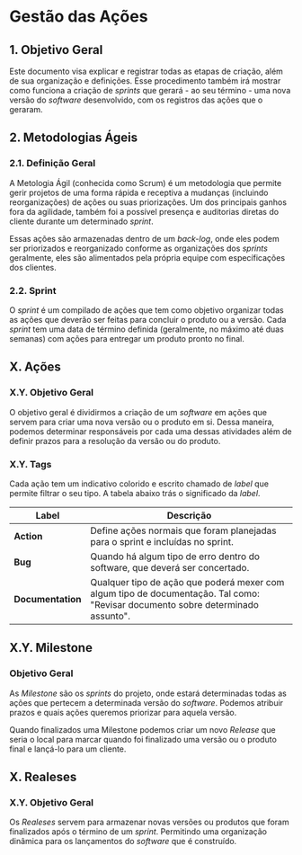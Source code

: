 # Gestão das Ações

## 1. Objetivo Geral

Este documento visa explicar e registrar todas as etapas de criação, além de sua organização e definições. Esse procedimento também irá mostrar como funciona a criação de *sprints* que gerará - ao seu término - uma nova versão do *software* desenvolvido, com os registros das ações que o geraram. 

## 2. Metodologias Ágeis

### 2.1. Definição Geral

A Metologia Ágil (conhecida como Scrum) é um metodologia que permite gerir projetos de uma forma rápida e receptiva a mudanças (incluindo reorganizações) de ações ou suas priorizações. Um dos principais ganhos fora da agilidade, também foi a possível presença e auditorias diretas do cliente durante um determinado *sprint*.

Essas ações são armazenadas dentro de um *back-log*, onde eles podem ser priorizados e reorganizado conforme as organizações dos *sprints* geralmente, eles são alimentados pela própria equipe com específicações dos clientes. 

### 2.2. Sprint

O *sprint* é um compilado de ações que tem como objetivo organizar todas as ações que deverão ser feitas para concluir o produto ou a versão. Cada *sprint* tem uma data de término definida (geralmente, no máximo até duas semanas) com ações para entregar um produto pronto no final.

## X. Ações

### X.Y. Objetivo Geral

O objetivo geral é dividirmos a criação de um *software* em ações que servem para criar uma nova versão ou o produto em si. Dessa maneira, podemos determinar responsáveis por cada uma dessas atividades além de definir prazos para a resolução da versão ou do produto.

### X.Y. Tags

Cada ação tem um indicativo colorido e escrito chamado de *label* que permite filtrar o seu tipo. A tabela abaixo trás o significado da *label*.

<table>
  <thead>
    <tr>
      <th>Label</th>
      <th>Descrição</th>
    </tr>
  </thead>
  <tbody>
    <tr>
      <td><strong>Action</strong></td>
      <td>
        Define ações normais que foram planejadas para o sprint e incluídas no sprint.
      </td>
    </tr>
    <tr>
      <td><strong>Bug</strong></td>
      <td>
        Quando há algum tipo de erro dentro do software, que deverá ser concertado.
      </td>
    </tr>
    <tr>
      <td><strong>Documentation</strong></td>
      <td>
        Qualquer tipo de ação que poderá mexer com algum tipo de documentação. Tal como: "Revisar documento sobre determinado assunto".
      </td>
    </tr>
  </tbody>
</table> 

## X.Y. Milestone

### Objetivo Geral

As *Milestone* são os *sprints* do projeto, onde estará determinadas todas as ações que pertecem a determinada versão do *software*. Podemos atribuir prazos e quais ações queremos priorizar para aquela versão.

Quando finalizados uma Milestone podemos criar um novo *Release* que seria o local para marcar quando foi finalizado uma versão ou o produto final e lançá-lo para um cliente.

## X. Realeses

### X.Y. Objetivo Geral

Os *Realeses* servem para armazenar novas versões ou produtos que foram finalizados após o término de um *sprint*. Permitindo uma organização dinâmica para os lançamentos do *software* que é construído. 
